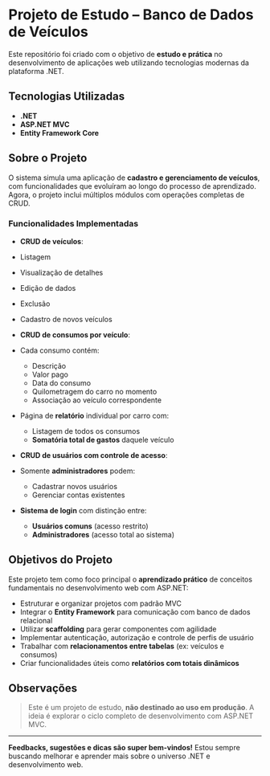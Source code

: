# Projeto de Estudo – Banco de Dados de Veículos

Este repositório foi criado com o objetivo de **estudo e prática** no desenvolvimento de aplicações web utilizando tecnologias modernas da plataforma .NET.

## Tecnologias Utilizadas

- **.NET**
- **ASP.NET MVC**
- **Entity Framework Core**

## Sobre o Projeto

O sistema simula uma aplicação de **cadastro e gerenciamento de veículos**, com funcionalidades que evoluíram ao longo do processo de aprendizado. Agora, o projeto inclui múltiplos módulos com operações completas de CRUD.

### Funcionalidades Implementadas

-  **CRUD de veículos**:
  - Listagem
  - Visualização de detalhes
  - Edição de dados
  - Exclusão
  - Cadastro de novos veículos

-  **CRUD de consumos por veículo**:
  - Cada consumo contém:
    - Descrição
    - Valor pago
    - Data do consumo
    - Quilometragem do carro no momento
    - Associação ao veículo correspondente
  - Página de **relatório** individual por carro com:
    - Listagem de todos os consumos
    - **Somatória total de gastos** daquele veículo

-  **CRUD de usuários com controle de acesso**:
  - Somente **administradores** podem:
    - Cadastrar novos usuários
    - Gerenciar contas existentes
  - **Sistema de login** com distinção entre:
    - **Usuários comuns** (acesso restrito)
    - **Administradores** (acesso total ao sistema)

## Objetivos do Projeto

Este projeto tem como foco principal o **aprendizado prático** de conceitos fundamentais no desenvolvimento web com ASP.NET:

- Estruturar e organizar projetos com padrão MVC
- Integrar o **Entity Framework** para comunicação com banco de dados relacional
- Utilizar **scaffolding** para gerar componentes com agilidade
- Implementar autenticação, autorização e controle de perfis de usuário
- Trabalhar com **relacionamentos entre tabelas** (ex: veículos e consumos)
- Criar funcionalidades úteis como **relatórios com totais dinâmicos**

## Observações

> Este é um projeto de estudo, **não destinado ao uso em produção**. A ideia é explorar o ciclo completo de desenvolvimento com ASP.NET MVC.

---

**Feedbacks, sugestões e dicas são super bem-vindos!** Estou sempre buscando melhorar e aprender mais sobre o universo .NET e desenvolvimento web.
